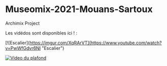 # Museomix-2021-Mouans-Sartoux
Archimix Project

Les vidédos sont disponibles ici ! :

[![Escalier](https://imgur.com/XqRArVT](https://www.youtube.com/watch?v=PwWfGdvr6NI "Escalier")

[![Video du plafond](https://imgur.com/a/vJrSqy3)](https://www.youtube.com/watch?v=vfvvTkGQxo0 "Video du plafond")
